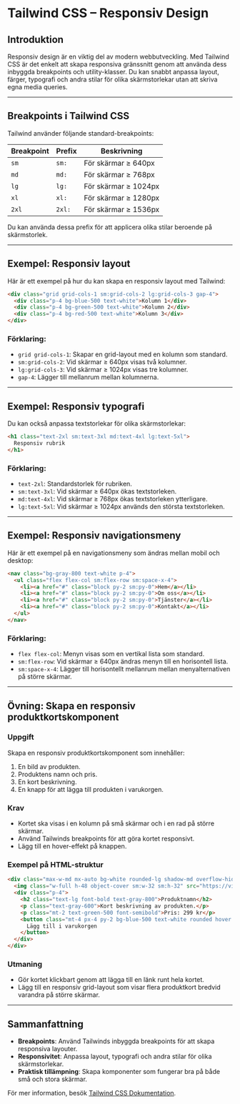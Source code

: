 # Tailwind CSS – Responsiv Design

## Introduktion
Responsiv design är en viktig del av modern webbutveckling. Med Tailwind CSS är det enkelt att skapa responsiva gränssnitt genom att använda dess inbyggda breakpoints och utility-klasser. Du kan snabbt anpassa layout, färger, typografi och andra stilar för olika skärmstorlekar utan att skriva egna media queries.

---

## Breakpoints i Tailwind CSS
Tailwind använder följande standard-breakpoints:

| Breakpoint | Prefix  | Beskrivning              |
|------------|---------|--------------------------|
| `sm`       | `sm:`   | För skärmar ≥ 640px      |
| `md`       | `md:`   | För skärmar ≥ 768px      |
| `lg`       | `lg:`   | För skärmar ≥ 1024px     |
| `xl`       | `xl:`   | För skärmar ≥ 1280px     |
| `2xl`      | `2xl:`  | För skärmar ≥ 1536px     |

Du kan använda dessa prefix för att applicera olika stilar beroende på skärmstorlek.

---

## Exempel: Responsiv layout
Här är ett exempel på hur du kan skapa en responsiv layout med Tailwind:

```html
<div class="grid grid-cols-1 sm:grid-cols-2 lg:grid-cols-3 gap-4">
  <div class="p-4 bg-blue-500 text-white">Kolumn 1</div>
  <div class="p-4 bg-green-500 text-white">Kolumn 2</div>
  <div class="p-4 bg-red-500 text-white">Kolumn 3</div>
</div>
```

### Förklaring:
- `grid grid-cols-1`: Skapar en grid-layout med en kolumn som standard.
- `sm:grid-cols-2`: Vid skärmar ≥ 640px visas två kolumner.
- `lg:grid-cols-3`: Vid skärmar ≥ 1024px visas tre kolumner.
- `gap-4`: Lägger till mellanrum mellan kolumnerna.

---

## Exempel: Responsiv typografi
Du kan också anpassa textstorlekar för olika skärmstorlekar:

```html
<h1 class="text-2xl sm:text-3xl md:text-4xl lg:text-5xl">
  Responsiv rubrik
</h1>
```

### Förklaring:
- `text-2xl`: Standardstorlek för rubriken.
- `sm:text-3xl`: Vid skärmar ≥ 640px ökas textstorleken.
- `md:text-4xl`: Vid skärmar ≥ 768px ökas textstorleken ytterligare.
- `lg:text-5xl`: Vid skärmar ≥ 1024px används den största textstorleken.

---

## Exempel: Responsiv navigationsmeny
Här är ett exempel på en navigationsmeny som ändras mellan mobil och desktop:

```html
<nav class="bg-gray-800 text-white p-4">
  <ul class="flex flex-col sm:flex-row sm:space-x-4">
    <li><a href="#" class="block py-2 sm:py-0">Hem</a></li>
    <li><a href="#" class="block py-2 sm:py-0">Om oss</a></li>
    <li><a href="#" class="block py-2 sm:py-0">Tjänster</a></li>
    <li><a href="#" class="block py-2 sm:py-0">Kontakt</a></li>
  </ul>
</nav>
```

### Förklaring:
- `flex flex-col`: Menyn visas som en vertikal lista som standard.
- `sm:flex-row`: Vid skärmar ≥ 640px ändras menyn till en horisontell lista.
- `sm:space-x-4`: Lägger till horisontellt mellanrum mellan menyalternativen på större skärmar.

---

## Övning: Skapa en responsiv produktkortskomponent

### Uppgift
Skapa en responsiv produktkortskomponent som innehåller:
1. En bild av produkten.
2. Produktens namn och pris.
3. En kort beskrivning.
4. En knapp för att lägga till produkten i varukorgen.

### Krav
- Kortet ska visas i en kolumn på små skärmar och i en rad på större skärmar.
- Använd Tailwinds breakpoints för att göra kortet responsivt.
- Lägg till en hover-effekt på knappen.

### Exempel på HTML-struktur
```html
<div class="max-w-md mx-auto bg-white rounded-lg shadow-md overflow-hidden sm:flex sm:items-center sm:space-x-4">
  <img class="w-full h-48 object-cover sm:w-32 sm:h-32" src="https://via.placeholder.com/150" alt="Produktbild">
  <div class="p-4">
    <h2 class="text-lg font-bold text-gray-800">Produktnamn</h2>
    <p class="text-gray-600">Kort beskrivning av produkten.</p>
    <p class="mt-2 text-green-500 font-semibold">Pris: 299 kr</p>
    <button class="mt-4 px-4 py-2 bg-blue-500 text-white rounded hover:bg-blue-600">
      Lägg till i varukorgen
    </button>
  </div>
</div>
```

### Utmaning
- Gör kortet klickbart genom att lägga till en länk runt hela kortet.
- Lägg till en responsiv grid-layout som visar flera produktkort bredvid varandra på större skärmar.

---

## Sammanfattning
- **Breakpoints**: Använd Tailwinds inbyggda breakpoints för att skapa responsiva layouter.
- **Responsivitet**: Anpassa layout, typografi och andra stilar för olika skärmstorlekar.
- **Praktisk tillämpning**: Skapa komponenter som fungerar bra på både små och stora skärmar.

För mer information, besök [Tailwind CSS Dokumentation](https://tailwindcss.com/docs/responsive-design).